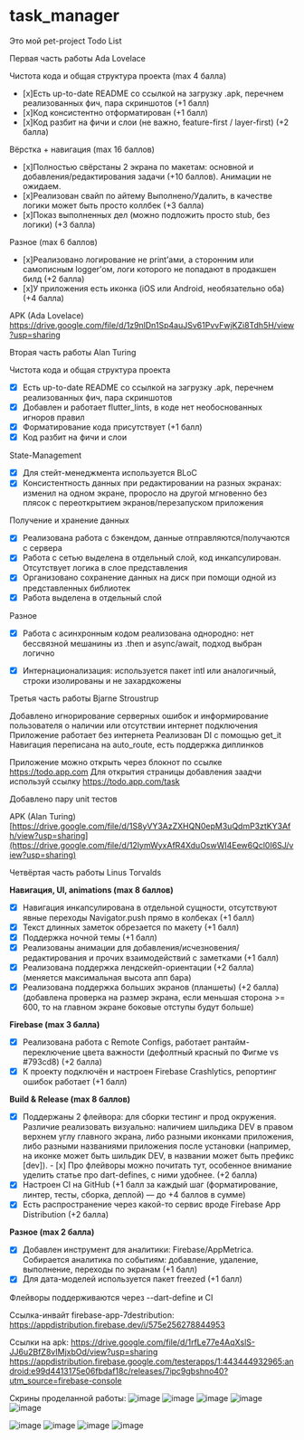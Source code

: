 # task_manager

Это мой pet-project Todo List

Первая часть работы Ada Lovelace

Чистота кода и общая структура проекта (max 4 балла)
- [x]Есть up-to-date README со ссылкой на загрузку .apk, перечнем реализованных фич, пара скриншотов (+1 балл)
- [x]Код консистентно отформатирован (+1 балл)
- [x]Код разбит на фичи и слои (не важно, feature-first / layer-first) (+2 балла)

Вёрстка + навигация (max 16 баллов)
- [x]Полностью свёрстаны 2 экрана по макетам: основной и добавления/редактирования задачи (+10 баллов). Анимации не ожидаем.
- [x]Реализован свайп по айтему Выполнено/Удалить, в качестве логики может быть просто коллбек (+3 балла)
- [x]Показ выполненных дел (можно подложить просто stub, без логики) (+3 балла)

Разное (max 6 баллов)
- [x]Реализовано логирование не print’ами, а сторонним или самописным logger’ом, логи которого не попадают в продакшен билд (+2 балла)
- [x]У приложения есть иконка (iOS или Android, необязательно оба) (+4 балла)

APK (Ada Lovelace) https://drive.google.com/file/d/1z9nlDn1Sp4auJSv61PvvFwjKZi8Tdh5H/view?usp=sharing


Вторая часть работы Alan Turing

Чистота кода и общая структура проекта
- [x] Есть up-to-date README со ссылкой на загрузку .apk, перечнем реализованных фич, пара скриншотов
- [x] Добавлен и работает flutter_lints, в коде нет необоснованных игноров правил 
- [x] Форматирование кода присутствует (+1 балл)
- [x] Код разбит на фичи и слои 

State-Management
- [x] Для стейт-менеджмента используется BLoC
- [x] Консистентность данных при редактировании на разных экранах: изменил на одном экране, проросло на другой мгновенно без плясок с переоткрытием экранов/перезапуском приложения 

Получение и хранение данных 
- [x] Реализована работа с бэкендом, данные отправляются/получаются с сервера
- [x] Работа с сетью выделена в отдельный слой, код инкапсулирован. Отсутствует логика в слое представления 
- [x] Организовано сохранение данных на диск при помощи одной из представленных библиотек 
- [x] Работа выделена в отдельный слой

Разное
- [x] Работа с асинхронным кодом реализована однородно: нет бессвязной мешанины из .then и async/await, подход выбран логично
- [x] Интернационализация: используется пакет intl или аналогичный, строки изолированы и не захардкожены


Третья часть работы Bjarne Stroustrup

Добавлено игнорирование серверных ошибок и информирование пользователя о наличии или отсутствии интернет подключения
Приложение работает без интернета
Реализован DI с помощью get_it
Навигация переписана на auto_route, есть поддержка диплинков

Приложение можно открыть через блокнот по ссылке https://todo.app.com
Для открытия страницы добавления заадчи используй ссылку https://todo.app.com/task

Добавлено пару unit тестов

APK (Alan Turing) [https://drive.google.com/file/d/1S8yVY3AzZXHQN0epM3uQdmP3ztKY3Afh/view?usp=sharing](https://drive.google.com/file/d/12lymWyxAfR4XduOswWI4Eew6Qcl0I6SJ/view?usp=sharing)


Четвёртая часть работы Linus Torvalds

**Навигация, UI, animations (max 8 баллов)**
- [x] Навигация инкапсулирована в отдельной сущности, отсутствуют явные переходы Navigator.push прямо в колбеках (+1 балл)
- [x] Текст длинных заметок обрезается по макету (+1 балл)
- [x] Поддержка ночной темы (+1 балл)
- [x] Реализованы анимации для добавления/исчезновения/редактирования и прочих взаимодействий с заметками (+1 балл)
- [x] Реализована поддержка лендскейп-ориентации (+2 балла) (меняется максимальная высота апп бара)
- [x] Реализована поддержка больших экранов (планшеты) (+2 балла) (добавлена проверка на размер экрана, если меньшая сторона >= 600, то на главном экране боковые отступы будут больше)

**Firebase (max 3 балла)**
- [x] Реализована работа с Remote Configs, работает рантайм-переключение цвета важности (дефолтный красный по Фигме vs #793cd8) (+2 балла)
- [x] К проекту подключён и настроен Firebase Crashlytics, репортинг ошибок работает (+1 балл)

**Build & Release (max 8 баллов)**
- [x] Поддержаны 2 флейвора: для сборки тестинг и прод окружения. Различие реализовать визуально: наличием шильдика DEV в правом верхнем углу главного экрана, либо разными иконками приложения, либо разными названиями приложения после установки (например, на иконке может быть шильдик DEV, в названии может быть префикс [dev]). - [x] Про флейворы можно почитать тут, особенное внимание уделить статье про dart-defines, с ними удобнее. (+2 балла)
- [x] Настроен CI на GitHub (+1 балл за каждый шаг (форматирование, линтер, тесты, сборка, деплой) — до +4 баллов в сумме)
- [x] Есть распространение через какой-то сервис вроде Firebase App Distribution (+2 балла)

**Разное (max 2 балла)**
- [x] Добавлен инструмент для аналитики: Firebase/AppMetrica. Собирается аналитика по событиям: добавление, удаление, выполнение, переходы по экранам (+1 балл)
- [x] Для дата-моделей используется пакет freezed (+1 балл)

Флейворы поддерживаются через --dart-define и CI

Ссылка-инвайт firebase-app-7destribution: https://appdistribution.firebase.dev/i/575e256278844953

Ссылки на apk:
https://drive.google.com/file/d/1rfLe77e4AqXslS-JJ6u2BfZ8vIMjxbOd/view?usp=sharing
https://appdistribution.firebase.google.com/testerapps/1:443444932965:android:e99d4413175e06fbdaf18c/releases/7ipc9gbshno40?utm_source=firebase-console

Скрины проделанной работы:
![image](https://github.com/user-attachments/assets/2770a6ad-393b-4527-8a69-36533ab064f1)
![image](https://github.com/user-attachments/assets/44ed658b-d1be-466b-b1d8-2aade6331b97)
![image](https://github.com/user-attachments/assets/283ca7fa-52d7-4b4c-b878-50a33488e956)
![image](https://github.com/user-attachments/assets/f5058b50-88c5-41d4-b9c3-aac10c5b0943)
![image](https://github.com/user-attachments/assets/f9173141-d541-417c-8993-96c793a51bb1)




![image](https://github.com/FedorzhyveL/task_manager/assets/61901905/f62f5e37-fc48-4b50-bdad-0ba0cd0dcf37)
![image](https://github.com/FedorzhyveL/task_manager/assets/61901905/7909602b-b0cd-4161-80cc-9b4cda285c5c)
![image](https://github.com/FedorzhyveL/task_manager/assets/61901905/303bba19-c2a9-4916-bbe4-c64b7a009fff)
![image](https://github.com/FedorzhyveL/task_manager/assets/61901905/98169d84-244a-4395-b065-1cc4c67eee99)

